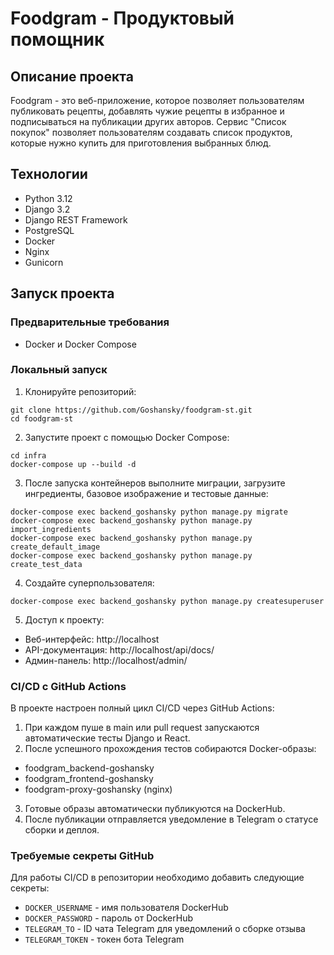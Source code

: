 # Foodgram - Продуктовый помощник

## Описание проекта

Foodgram - это веб-приложение, которое позволяет пользователям публиковать рецепты, добавлять чужие рецепты в избранное и подписываться на публикации других авторов. Сервис "Список покупок" позволяет пользователям создавать список продуктов, которые нужно купить для приготовления выбранных блюд.

## Технологии
- Python 3.12
- Django 3.2
- Django REST Framework
- PostgreSQL
- Docker
- Nginx
- Gunicorn

## Запуск проекта

### Предварительные требования
- Docker и Docker Compose

### Локальный запуск

1. Клонируйте репозиторий:
```
git clone https://github.com/Goshansky/foodgram-st.git
cd foodgram-st
```

2. Запустите проект с помощью Docker Compose:
```
cd infra
docker-compose up --build -d
```

3. После запуска контейнеров выполните миграции, загрузите ингредиенты, базовое изображение и тестовые данные:
```
docker-compose exec backend_goshansky python manage.py migrate
docker-compose exec backend_goshansky python manage.py import_ingredients
docker-compose exec backend_goshansky python manage.py create_default_image
docker-compose exec backend_goshansky python manage.py create_test_data
```

4. Создайте суперпользователя:
```
docker-compose exec backend_goshansky python manage.py createsuperuser
```

5. Доступ к проекту:
- Веб-интерфейс: http://localhost
- API-документация: http://localhost/api/docs/
- Админ-панель: http://localhost/admin/


### CI/CD с GitHub Actions
В проекте настроен полный цикл CI/CD через GitHub Actions:
1. При каждом пуше в main или pull request запускаются автоматические тесты Django и React.
2. После успешного прохождения тестов собираются Docker-образы:
 - foodgram_backend-goshansky
 - foodgram_frontend-goshansky
 - foodgram-proxy-goshansky (nginx)
3. Готовые образы автоматически публикуются на DockerHub.
4. После публикации отправляется уведомление в Telegram о статусе сборки и деплоя.

### Требуемые секреты GitHub

Для работы CI/CD в репозитории необходимо добавить следующие секреты:
- `DOCKER_USERNAME` - имя пользователя DockerHub
- `DOCKER_PASSWORD` - пароль от DockerHub
- `TELEGRAM_TO` - ID чата Telegram для уведомлений о сборке отзыва
- `TELEGRAM_TOKEN` - токен бота Telegram
